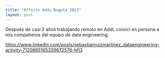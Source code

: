 ```yaml
---
title: "Offsite Addi Bogotá 2023"
layout: post
---
```


Después de casi 2 años trabajando remoto en Addi, conocí en persona a mis compañeros del equipo de data engineering.

https://www.linkedin.com/posts/sebastianruizmartinez_dataengineering-activity-7120865165339672576-hfI3
